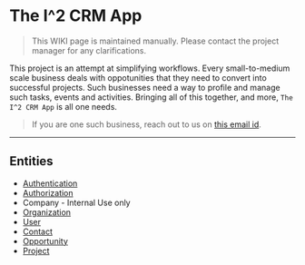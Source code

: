 # The I^2 CRM App
> This WIKI page is maintained manually. Please contact the project manager for any clarifications.

This project is an attempt at simplifying workflows. Every small-to-medium scale business deals with oppotunities that they need to convert into successful projects. Such businesses need a way to profile and manage such tasks, events and activities. Bringing all of this together, and more, `The I^2 CRM App` is all one needs.

> If you are one such business, reach out to us on [this email id](mailto:jayash1819@gmail.com).

---

## Entities

* [Authentication](./authentication/README.md)  
* [Authorization](./authorization/README.md)  
* Company - Internal Use only
* [Organization](./organization/README.md)  
* [User](./user/README.md)
* [Contact](./contact/README.md)
* [Opportunity](./opportunity/README.md)  
* [Project](./project/README.md)  
